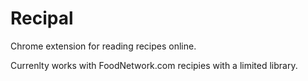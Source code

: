 # Recipal
Chrome extension for reading recipes online.

Currenlty works with FoodNetwork.com recipies with a limited library.

